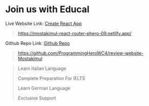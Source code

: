 # Join us with Educal

Live Website Link: [Create React App](https://mostakimul-react-router-phero-09.netlify.app/)

> https://mostakimul-react-router-phero-09.netlify.app/

Github Repo Link: [Github Repo](https://github.com/ProgrammingHeroWC4/review-website-Mostakimul)

> https://github.com/ProgrammingHeroWC4/review-website-Mostakimul

> Learn Italian Language
> 
> Complete Preparation For IELTS
> 
> Learn German Language
> 
> Exclusive Support
